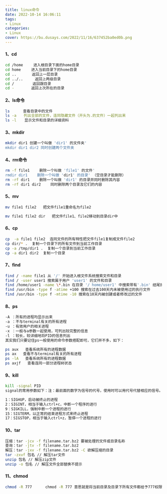 ```yaml
---
title: linux命令
date: 2022-10-14 16:06:11
tags: 
- Linux
categories:
- Linux
cover: https://bu.dusays.com/2022/11/16/637452ba0ed0b.png
---
```


#### 1、cd

```bash
cd /home 　  进入根目录下面的home目录
cd home 　  进入当前目录下的home目录
cd ..　　　  返回上一层目录
cd ../.. 　　 返回上两级目录
cd /　　　　　返回跟目录
cd - 　　　　返回上次所在的目录 
```

#### 2、ls命令

```bash
ls 　　　查看目录中的文件 
ls -a　　列出全部的文件，连同隐藏文件（开头为.的文件）一起列出来
ls -l 　 显示文件和目录的详细资料 
```

#### 3、mkdir

```bash
mkdir dir1 创建一个叫做 'dir1' 的文件夹' 
mkdir dir1 dir2 同时创建两个文件夹 
```

#### 4、rm命令

```bash
rm -f file1　　 删除一个叫做 'file1' 的文件' 
rmdir dir1 　　删除一个叫做 'dir1' 的目录' （空目录才能删除）
rm -rf dir1 　　删除一个叫做 'dir1' 的目录并同时删除其内容 
rm -rf dir1 dir2　　 同时删除两个目录及它们的内容 
```

#### 5、mv

```bash
mv file1 file2   把文件file1重命名为file2  

mv file1 file2 dir   把文件file1、file2移动到目录dir中
```

#### 6、cp

```bash
cp  -a file1 file2  连同文件的所有特性把文件file1复制成文件file2
cp dir/* .  复制一个目录下的所有文件到当前工作目录 
cp -a /tmp/dir1 .  复制一个目录到当前工作目录 
cp -a dir1 dir2  复制一个目录 
```

#### 7、find

```bash
find / -name file1 从 '/' 开始进入根文件系统搜索文件和目录 
find / -user user1 搜索属于用户 'user1' 的文件和目录 
find /home/user1 -name \*.bin 在目录 '/ home/user1' 中搜索带有'.bin' 结尾的文件 
find /usr/bin -type f -atime +100 搜索在过去100天内未被使用过的执行文件 
find /usr/bin -type f -mtime -10 搜索在10天内被创建或者修改过的文件 
```

#### 8、ps

```bash
-A ：所有的进程均显示出来
-a ：不与terminal有关的所有进程
-u ：有效用户的相关进程
-x ：一般与a参数一起使用，可列出较完整的信息
-l ：较长，较详细地将PID的信息列出
其实我们只要记住ps一般使用的命令参数搭配即可，它们并不多，如下：

ps aux   查看系统所有的进程数据
ps ax   查看不与terminal有关的所有进程
ps -lA   查看系统所有的进程数据
ps axjf   查看连同一部分进程树状态
```

#### 9、kill

```bash
kill -signal PID
signal的常用参数如下：注：最前面的数字为信号的代号，使用时可以用代号代替相应的信号。

1：SIGHUP，启动被终止的进程
2：SIGINT，相当于输入ctrl+c，中断一个程序的进行
9：SIGKILL，强制中断一个进程的进行
15：SIGTERM，以正常的结束进程方式来终止进程
17：SIGSTOP，相当于输入ctrl+z，暂停一个进程的进行
```

#### 10、tar

```bash
压缩：tar -jcv -f filename.tar.bz2 要被处理的文件或目录名称  
查询：tar -jtv -f filename.tar.bz2  
解压：tar -jxv -f filename.tar.bz2 -C 欲解压缩的目录  
tar -zxvf 包名 // 解压tar文件
unzip 包名 // 解压zip文件
unzip -o 包名 // 解压文件全部替换不提示
```

#### 11、chmod

```bash
chmod -R 777      chmod -R 777 意思就是将当前目录及目录下所有文件都给予777权限（所有权限）
```

